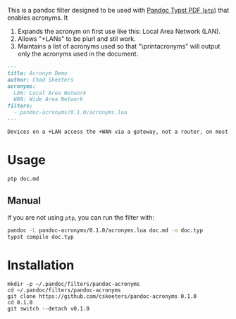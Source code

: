 This is a pandoc filter designed to be used with [Pandoc Typst PDF (`ptp`)](https://github.com/cskeeters/ptp) that enables acronyms. It
1. Expands the acronym on first use like this: Local Area Network (LAN).
2. Allows "+LANs" to be plurl and stil work.
3. Maintains a list of acronyms used so that "\printacronyms" will output
   only the acronyms used in the document.



```markdown
---
title: Acronym Demo
author: Chad Skeeters
acronyms:
  LAN: Local Area Network
  WAN: Wide Area Network
filters:
  - pandoc-acronyms/0.1.0/acronyms.lua
---

Devices on a +LAN access the +WAN via a gateway, not a router, on most home networks.
```

# Usage

```sh
ptp doc.md
```

## Manual

If you are not using `ptp`, you can run the filter with:

```sh
pandoc -L pandoc-acronyms/0.1.0/acronyms.lua doc.md -o doc.typ
typst compile doc.typ
```

# Installation

```
mkdir -p ~/.pandoc/filters/pandoc-acronyms
cd ~/.pandoc/filters/pandoc-acronyms
git clone https://github.com/cskeeters/pandoc-acronyms 0.1.0
cd 0.1.0
git switch --detach v0.1.0
```
